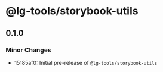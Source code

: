 # @lg-tools/storybook-utils

## 0.1.0

### Minor Changes

- 15185af0: Initial pre-release of `@lg-tools/storybook-utils`
